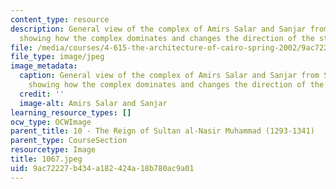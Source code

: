 ```yaml
---
content_type: resource
description: General view of the complex of Amirs Salar and Sanjar from Saliba Street
  showing how the complex dominates and changes the direction of the street.
file: /media/courses/4-615-the-architecture-of-cairo-spring-2002/9ac72227b434a182424a18b780ac9a01_1067.jpeg
file_type: image/jpeg
image_metadata:
  caption: General view of the complex of Amirs Salar and Sanjar from Saliba Street
    showing how the complex dominates and changes the direction of the street.
  credit: ''
  image-alt: Amirs Salar and Sanjar
learning_resource_types: []
ocw_type: OCWImage
parent_title: 10 - The Reign of Sultan al-Nasir Muhammad (1293-1341)
parent_type: CourseSection
resourcetype: Image
title: 1067.jpeg
uid: 9ac72227-b434-a182-424a-18b780ac9a01
---
```

